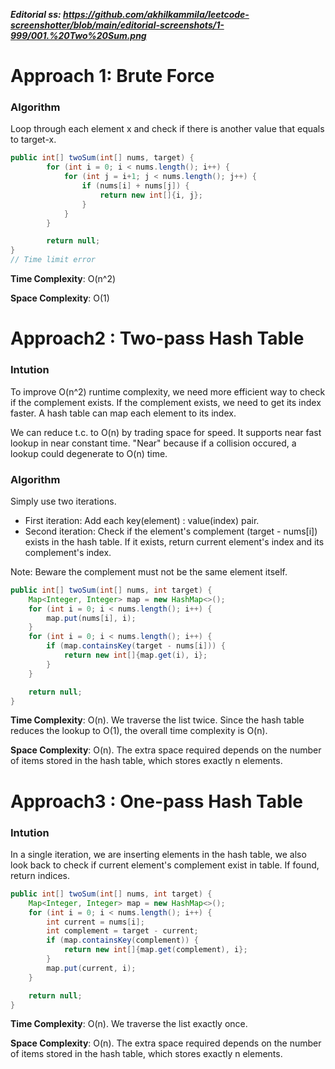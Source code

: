 ***Editorial ss: https://github.com/akhilkammila/leetcode-screenshotter/blob/main/editorial-screenshots/1-999/001.%20Two%20Sum.png***

# Approach 1: Brute Force 
### Algorithm 
Loop through each element x and check if there is another value that equals to target-x. 
```java
public int[] twoSum(int[] nums, target) {
        for (int i = 0; i < nums.length(); i++) {
            for (int j = i+1; j < nums.length(); j++) {
                if (nums[i] + nums[j]) {
                    return new int[]{i, j};
                }
            }
        }

        return null;
}
// Time limit error
```
**Time Complexity**: O(n^2)

**Space Complexity**: O(1)

# Approach2 : Two-pass Hash Table
### Intution
To improve O(n^2) runtime complexity, we need more efficient way to check if the complement exists. If the complement exists, we need to get its index faster. A hash table can map each element to its index. 

We can reduce t.c. to O(n) by trading space for speed. It supports near fast lookup in near constant time. "Near" because if a collision occured, a lookup could degenerate to O(n) time. 

### Algorithm
Simply use two iterations. 
* First iteration: Add each key(element) : value(index) pair. 
* Second iteration: Check if the element's complement (target - nums[i]) exists in the hash table. If it exists, return current element's index and its complement's index. 

Note: Beware the complement must not be the same element itself. 
```java
public int[] twoSum(int[] nums, int target) {
    Map<Integer, Integer> map = new HashMap<>();
    for (int i = 0; i < nums.length(); i++) {
        map.put(nums[i], i);
    }
    for (int i = 0; i < nums.length(); i++) {
        if (map.containsKey(target - nums[i])) {
            return new int[]{map.get(i), i};
        }
    }

    return null;
}
```
**Time Complexity**: O(n). We traverse the list twice. Since the hash table reduces the lookup to O(1), the overall time complexity is O(n). 

**Space Complexity**: O(n). The extra space required depends on the number of items stored in the hash table, which stores exactly n elements.

# Approach3 : One-pass Hash Table
### Intution
In a single iteration, we are inserting elements in the hash table, we also look back to check if current element's complement exist in table. If found, return indices. 

```java
public int[] twoSum(int[] nums, int target) {
    Map<Integer, Integer> map = new HashMap<>();
    for (int i = 0; i < nums.length(); i++) {
        int current = nums[i];
        int complement = target - current;
        if (map.containsKey(complement)) {
            return new int[]{map.get(complement), i};
        }
        map.put(current, i);
    }

    return null;
}
```
**Time Complexity**: O(n). We traverse the list exactly once. 

**Space Complexity**: O(n). The extra space required depends on the number of items stored in the hash table, which stores exactly n elements.